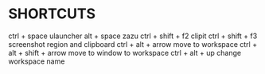 # SHORTCUTS

ctrl + space                ulauncher
alt + space                 zazu
ctrl + shift + f2           clipit
ctrl + shift + f3           screenshot region and clipboard
ctrl + alt + arrow          move to workspace
ctrl + alt + shift + arrow  move to window to workspace
ctrl + alt + up             change workspace name
